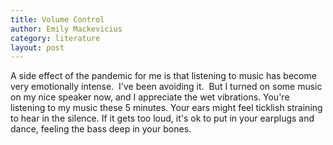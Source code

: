 ```yaml
---
title: Volume Control
author: Emily Mackevicius
category: literature
layout: post
---
```


A side effect of the pandemic for me is that listening to music has become very emotionally intense.  I've been avoiding it.  But I turned on some music on my nice speaker now, and I appreciate the wet vibrations. You're listening to my music these 5 minutes. Your ears might feel ticklish straining to hear in the silence. If it gets too loud, it's ok to put in your earplugs and dance, feeling the bass deep in your bones.
